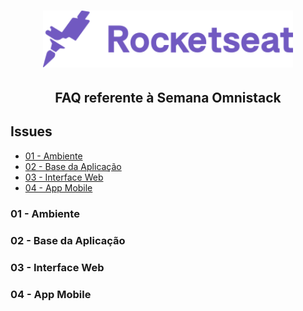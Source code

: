 <h1 align="center">
    <img alt="Semana Omnistack" src="./.github/assets/download.svg" width="400px" />
</h1>

<h2 align="center">
  FAQ referente à Semana Omnistack
</h2>

## Issues

- [01 - Ambiente](#01-ambiente)
- [02 - Base da Aplicação](#02-base-da-aplicação)
- [03 - Interface Web](#03-interface-web)
- [04 - App Mobile](#app-mobile)

### **01 - Ambiente**

### **02 - Base da Aplicação**

### **03 - Interface Web**

### **04 - App Mobile**
